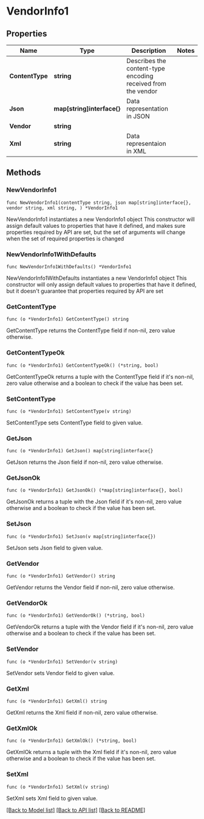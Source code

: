 # VendorInfo1

## Properties

Name | Type | Description | Notes
------------ | ------------- | ------------- | -------------
**ContentType** | **string** | Describes the content-type encoding received from the vendor | 
**Json** | **map[string]interface{}** | Data representation in JSON | 
**Vendor** | **string** |  | 
**Xml** | **string** | Data representaion in XML | 

## Methods

### NewVendorInfo1

`func NewVendorInfo1(contentType string, json map[string]interface{}, vendor string, xml string, ) *VendorInfo1`

NewVendorInfo1 instantiates a new VendorInfo1 object
This constructor will assign default values to properties that have it defined,
and makes sure properties required by API are set, but the set of arguments
will change when the set of required properties is changed

### NewVendorInfo1WithDefaults

`func NewVendorInfo1WithDefaults() *VendorInfo1`

NewVendorInfo1WithDefaults instantiates a new VendorInfo1 object
This constructor will only assign default values to properties that have it defined,
but it doesn't guarantee that properties required by API are set

### GetContentType

`func (o *VendorInfo1) GetContentType() string`

GetContentType returns the ContentType field if non-nil, zero value otherwise.

### GetContentTypeOk

`func (o *VendorInfo1) GetContentTypeOk() (*string, bool)`

GetContentTypeOk returns a tuple with the ContentType field if it's non-nil, zero value otherwise
and a boolean to check if the value has been set.

### SetContentType

`func (o *VendorInfo1) SetContentType(v string)`

SetContentType sets ContentType field to given value.


### GetJson

`func (o *VendorInfo1) GetJson() map[string]interface{}`

GetJson returns the Json field if non-nil, zero value otherwise.

### GetJsonOk

`func (o *VendorInfo1) GetJsonOk() (*map[string]interface{}, bool)`

GetJsonOk returns a tuple with the Json field if it's non-nil, zero value otherwise
and a boolean to check if the value has been set.

### SetJson

`func (o *VendorInfo1) SetJson(v map[string]interface{})`

SetJson sets Json field to given value.


### GetVendor

`func (o *VendorInfo1) GetVendor() string`

GetVendor returns the Vendor field if non-nil, zero value otherwise.

### GetVendorOk

`func (o *VendorInfo1) GetVendorOk() (*string, bool)`

GetVendorOk returns a tuple with the Vendor field if it's non-nil, zero value otherwise
and a boolean to check if the value has been set.

### SetVendor

`func (o *VendorInfo1) SetVendor(v string)`

SetVendor sets Vendor field to given value.


### GetXml

`func (o *VendorInfo1) GetXml() string`

GetXml returns the Xml field if non-nil, zero value otherwise.

### GetXmlOk

`func (o *VendorInfo1) GetXmlOk() (*string, bool)`

GetXmlOk returns a tuple with the Xml field if it's non-nil, zero value otherwise
and a boolean to check if the value has been set.

### SetXml

`func (o *VendorInfo1) SetXml(v string)`

SetXml sets Xml field to given value.



[[Back to Model list]](../../README.md#documentation-for-models) [[Back to API list]](../../README.md#documentation-for-api-endpoints) [[Back to README]](../../README.md)


